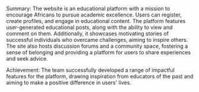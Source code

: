 Summary:
The website is an educational platform with a mission to encourage Africans to pursue academic excellence. Users can register, create profiles, and engage in educational content. The platform features user-generated educational posts, along with the ability to view and comment on them. Additionally, it showcases motivating stories of successful individuals who overcame challenges, aiming to inspire others. The site also hosts discussion forums and a community space, fostering a sense of belonging and providing a platform for users to share experiences and seek advice.

Achievement:
The team successfully developed a range of impactful features for the platform, drawing inspiration from educators of the past and aiming to make a positive difference in users' lives.
